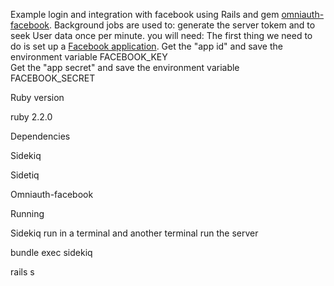 Example login and integration with facebook using Rails and gem [omniauth-facebook](https://github.com/mkdynamic/omniauth-facebook).
Background jobs are used to: generate the server tokem and to seek User data once per minute.
you will need:
  The first thing we need to do is set up a [Facebook application](http://developers.facebook.com/apps).
  Get the "app id" and save the environment variable		FACEBOOK_KEY  
  Get the "app secret" and save the environment variable	FACEBOOK_SECRET



Ruby version
  <p>ruby 2.2.0</p>
Dependencies
  <p>Sidekiq</p>
 <p> Sidetiq</p>
  <p>Omniauth-facebook</p>
  
Running
  <p>Sidekiq run in a terminal and another terminal run the server</p>
 <p> bundle exec sidekiq</p>
 <p> rails s</p>

